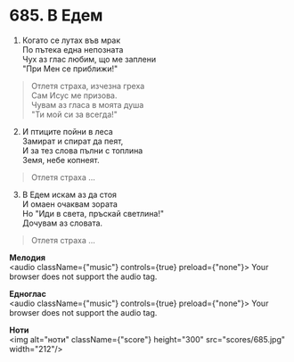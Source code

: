 # 685. В Едем

1. Когато се лутах във мрак  
По пътека една непозната  
Чух аз глас любим, що ме заплени  
"При Мен се приближи!"  

> Отлетя страха, изчезна греха  
> Сам Исус ме призова.  
> Чувам аз гласа в моята душа  
> "Ти мой си за всегда!"

2. И птиците пойни в леса  
Замират и спират да пеят,  
И за тез слова пълни с топлина  
Земя, небе копнеят.  

> Отлетя страха ...  

3. В Едем искам аз да стоя  
И омаен очаквам зората  
Но "Иди в света, пръскай светлина!"  
Дочувам аз словата.  

> Отлетя страха ...

**Мелодия**  
<audio className={"music"} controls={true} preload={"none"}>
    <source src="mp3/685.mp3" type="audio/mpeg"/>
    Your browser does not support the audio tag.
</audio>

**Едноглас**  
<audio className={"music"} controls={true} preload={"none"}>
    <source src="transp/685.mp3" type="audio/mpeg"/>
    Your browser does not support the audio tag.
</audio>

**Ноти**  
<img alt="ноти" className={"score"} height="300" src="scores/685.jpg" width="212"/>
